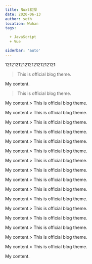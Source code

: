 ```yaml
---
title: Nuxt初探
date: 2020-06-13
author: seth
location: Wuhan 
tags: 

  + JavaScript
  + Vue

siderbar: 'auto'
---
```

12121212121212121212121

<ClientOnly>
  <demo/>
</ClientOnly>

> This is official blog theme.

My content.

> This is official blog theme.

My content.> This is official blog theme.

My content.> This is official blog theme.

My content.> This is official blog theme.

My content.> This is official blog theme.

My content.> This is official blog theme.

My content.> This is official blog theme.

My content.> This is official blog theme.

My content.> This is official blog theme.

My content.> This is official blog theme.

My content.> This is official blog theme.

My content.> This is official blog theme.

My content.> This is official blog theme.

My content.> This is official blog theme.

My content.> This is official blog theme.

My content.> This is official blog theme.

My content.> This is official blog theme.

My content.
<ClientOnly>
<Vssue :title="$title" />
</ClientOnly>
